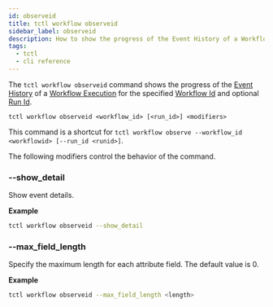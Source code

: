 ```yaml
---
id: observeid
title: tctl workflow observeid
sidebar_label: observeid
description: How to show the progress of the Event History of a Workflow Execution for a specified Workflow Id and optional Run Id using tctl.
tags:
  - tctl
  - cli reference
---
```


The `tctl workflow observeid` command shows the progress of the [Event History](/concepts/what-is-an-event-history) of a [Workflow Execution](/workflows#workflow-execution) for the specified [Workflow Id](/concepts/what-is-a-workflow-id) and optional [Run Id](/concepts/what-is-a-run-id).

`tctl workflow observeid <workflow_id> [<run_id>] <modifiers>`

This command is a shortcut for `tctl workflow observe --workflow_id <workflowid> [--run_id <runid>]`.

The following modifiers control the behavior of the command.

### --show_detail

Show event details.

**Example**

```bash
tctl workflow observeid --show_detail
```

### --max_field_length

Specify the maximum length for each attribute field.
The default value is 0.

**Example**

```bash
tctl workflow observeid --max_field_length <length>
```
